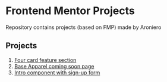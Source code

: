 # Frontend Mentor Projects
Repository contains projects (based on FMP) made by Aroniero

## Projects
<ol>

  <li><a href="/1.Four-card-feature-section/index.html" target="_blank"> Four card feature section </a></li>
    <li><a href="/2. Base-apparel-coming-soon/index.html" target="_blank"> Base Apparel coming soon page </a></li>
    <li><a href="/3. intro-component-with-signup-form-master/index.html" target="_blank">Intro component with sign-up form </a></li>
</ol>

